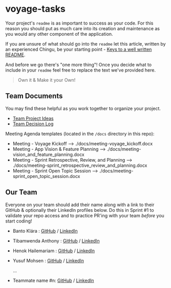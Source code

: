 # voyage-tasks

Your project's `readme` is as important to success as your code. For 
this reason you should put as much care into its creation and maintenance
as you would any other component of the application.

If you are unsure of what should go into the `readme` let this article,
written by an experienced Chingu, be your starting point - 
[Keys to a well written README](https://tinyurl.com/yk3wubft).

And before we go there's "one more thing"! Once you decide what to include
in your `readme` feel free to replace the text we've provided here.

> Own it & Make it your Own!

## Team Documents

You may find these helpful as you work together to organize your project.

- [Team Project Ideas](./docs/team_project_ideas.md)
- [Team Decision Log](./docs/team_decision_log.md)

Meeting Agenda templates (located in the `/docs` directory in this repo):

- Meeting - Voyage Kickoff --> ./docs/meeting-voyage_kickoff.docx
- Meeting - App Vision & Feature Planning --> ./docs/meeting-vision_and_feature_planning.docx
- Meeting - Sprint Retrospective, Review, and Planning --> ./docs/meeting-sprint_retrospective_review_and_planning.docx
- Meeting - Sprint Open Topic Session --> ./docs/meeting-sprint_open_topic_session.docx

## Our Team

Everyone on your team should add their name along with a link to their GitHub
& optionally their LinkedIn profiles below. Do this in Sprint #1 to validate
your repo access and to practice PR'ing with your team *before* you start
coding!

- Banto Klára : [GitHub](https://github.com/bantoklara) / [LinkedIn](https://www.linkedin.com/in/banto-laczi-klara/)
- Tibamwenda Anthony : [GitHub](https://github.com/AskTiba) / [LinkedIn](https://www.linkedin.com/in/tibamwenda-anthony-64144820b/)
- Henok Hailemariam : [GitHub](https://github.com/henokkhm) / [LinkedIn](https://www.linkedin.com/in/henokkhm)
- Yusuf Mohsen : [GitHub](https://github.com/yusufmohsiin) / [LinkedIn](https://www.linkedin.com/in/yusuf-mohsiin/) 

   ...
- Teammate name #n: [GitHub](https://github.com/ghaccountname) / [LinkedIn](https://linkedin.com/in/liaccountname)
